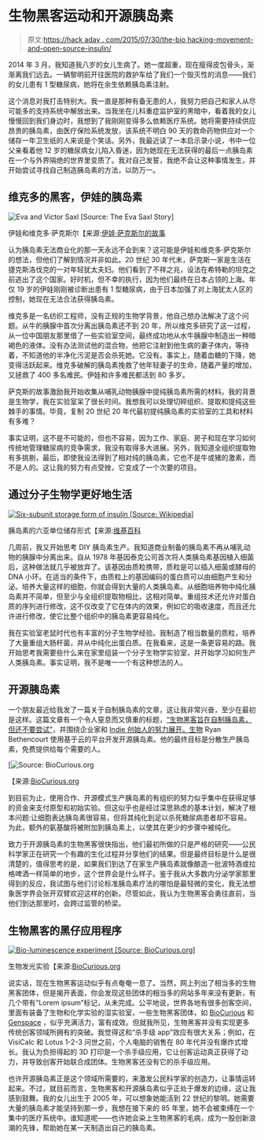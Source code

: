 # 生物黑客运动和开源胰岛素

> 原文:[https://hack aday . com/2015/07/30/the-bio hacking-movement-and-open-source-insulin/](https://hackaday.com/2015/07/30/the-biohacking-movement-and-open-source-insulin/)

2014 年 3 月，我知道我八岁的女儿生病了。她一度超重，现在瘦得皮包骨头，渐渐离我们远去。一辆黎明前开往医院的救护车给了我们一个毁灭性的消息——我们的女儿患有 1 型糖尿病，她将在余生依赖胰岛素注射。

这个消息对我打击特别大。我一直是那种有备无患的人，我努力把自己和家人从尽可能多的支持系统中解放出来。当我坐在儿科重症监护室的黑暗中，看着我的女儿慢慢回到我们身边时，我想到了我刚刚变得多么依赖医疗系统。她将需要持续供应昂贵的胰岛素，由医疗保险系统发放，该系统不明白 90 天的救命药物供应对一个储存一年卫生纸的人来说是个笑话。另外，我最近读了一本启示录小说，书中一位父亲看着他 12 岁的糖尿病女儿陷入昏迷，因为她现在无法获得的最后一点胰岛素在一个与外界隔绝的世界里变质了。我对自己发誓，我绝不会让这种事情发生，并开始尝试寻找自己制造胰岛素的方法，以防万一。

## 维克多的黑客，伊娃的胰岛素

![Eva and Victor Saxl [Source: The Eva Saxl Story]](../Images/0cda3a4c2cd77ef14b403511ac92c67e.png)

伊娃和维克多·萨克斯尔【来源:[伊娃·萨克斯尔的故事](https://vimeo.com/30873453)

认为胰岛素无法商业化的那一天永远不会到来？这可能是伊娃和维克多·萨克斯尔的想法，但他们了解到情况并非如此。20 世纪 30 年代末，萨克斯一家是生活在捷克斯洛伐克的一对年轻犹太夫妇。他们看到了不祥之兆，设法在希特勒的坦克之前逃出了这个国家。好时机，但不幸的执行，因为他们最终在日本占领的上海。年仅 19 岁的伊娃刚刚被诊断出患有 1 型糖尿病，由于日本加强了对上海犹太人区的控制，她现在无法合法获得胰岛素。

维克多是一名纺织工程师，没有正规的生物学背景，他自己想办法解决了这个问题。从牛的胰腺中首次分离出胰岛素还不到 20 年，所以维克多研究了这一过程，从一位中国朋友那里借了一些实验室空间，最终成功地从水牛胰腺中制造出一种暗褐色的液体。没有办法测试他的混合物，他把它注射到他生病的妻子体内，等待着，不知道他的半净化污泥是否会杀死她。它没有。事实上，随着血糖的下降，她变得活跃起来。维克多破解的胰岛素挽救了他年轻妻子的生命，随着产量的增加，又拯救了 400 多名难民。伊娃和许多难民都活到 80 多岁。

萨克斯的故事激励我开始收集从哺乳动物胰腺中提纯胰岛素所需的材料。我的背景是生物学，我在实验室呆了很长时间。我想我可以处理切碎组织、提取和提纯这些棘手的事情。毕竟，复制 20 世纪 20 年代最初提纯胰岛素的实验室的工具和材料有多难？

事实证明，这不是不可能的，但也不容易，因为工作、家庭、房子和现在学习如何传统地管理糖尿病的竞争需求，我没有取得多大进展。另外，我知道全组织提取物有多挑剔，最后，即使我设法得到了相对纯的胰岛素，它也不是牛或猪的激素，而不是人的。这让我的努力有点受挫，它变成了一个次要的项目。

## 通过分子生物学更好地生活

[![Six-subunit storage form of insulin [Source: Wikipedia]](../Images/b782bd5dbf9a3d5b33d60078b720775b.png)](https://hackaday.com/wp-content/uploads/2015/07/insulinhexamer.jpg) 

胰岛素的六亚单位储存形式【来源:[维基百科](https://commons.wikimedia.org/wiki/File:InsulinHexamer.jpg)

几周前，我又开始思考 DIY 胰岛素生产。我知道商业制备的胰岛素不再从哺乳动物的胰腺中分离出来。自从 1978 年基因泰克公司首次将人类胰岛素基因植入细菌后，这种做法就几乎被放弃了。该基因由质粒携带，质粒是可以插入细菌或酵母的 DNA 小环。在适当的条件下，由质粒上的基因编码的蛋白质可以由细胞产生和分泌。培养大量这样的细胞，你就会得到大量的人类胰岛素。从细胞培养物中纯化胰岛素并不简单，但至少与全组织提取物相比，这相对简单。重组技术还允许对蛋白质的序列进行修改，这不仅改变了它在体内的效果，例如它的吸收速度，而且还允许进行修改，使它比整个组织中的胰岛素更容易纯化。

我在实验室老鼠时代也有丰富的分子生物学经验。我制造了相当数量的质粒，培养了大量重组大肠杆菌，并从中纯化出蛋白质。在我看来，这是一条更容易的路。我开始思考我需要些什么来在家里组装一个分子生物学实验室，并开始学习如何生产人类胰岛素。事实证明，我不是唯一一个有这种想法的人。

## 开源胰岛素

一个朋友最近给我发了一篇关于自制胰岛素的文章，这让我非常兴奋，至少在最初是这样。这篇文章有一个令人窒息而又慎重的标题，[“生物黑客旨在自制胰岛素，但还不要尝试”](http://www.npr.org/sections/health-shots/2015/07/15/422935288/biohackers-aim-to-make-homebrew-insulin-but-dont-try-it-yet)，并围绕企业家和 [Indie 创始人的努力展开。生物](http://sf.indiebio.co/) Ryan Bethencourt 使用基于云的平台开发开源胰岛素。他的最终目标是分散生产胰岛素，免费提供给每个需要的人。

[![[Source: BioCurious.org](../Images/b1b0148e580a97faeea6195ed8e8587f.png)](https://hackaday.com/wp-content/uploads/2015/07/biocurious-e1438214599686.png) 

【来源:[BioCurious.org](http://biocurious.org/)

到目前为止，使用合作、开源模式生产胰岛素的有组织的努力似乎集中在获得足够的资金来支付原型和初始实验。但这似乎也是经过深思熟虑的基本计划，解决了根本问题:让细胞表达胰岛素很容易，但将其纯化到足以杀死糖尿病患者却不容易。为此，额外的氨基酸将被附加到胰岛素上，以使其在更少的步骤中被纯化。

致力于开源胰岛素的生物黑客很快指出，他们最初所做的只是严格的研究——公民科学家正在研究一个有趣的生化过程并分享他们的结果。但是最终目标是什么是很清楚的，值得思考的是，如果我们到达了在家生产胰岛素就像酿造一批波特酒或拉格啤酒一样简单的地步，这个世界会是什么样子。鉴于我从大多数内分泌学家那里得到的反应，我试图与他们讨论标准胰岛素疗法的哪怕是最轻微的变化，我无法想象医学界会张开双臂欢迎这样的创新。尽管如此，我认为生物黑客会勇往直前，当他们到达那里时，会跨过监管的桥梁。

## 生物黑客的黑仔应用程序

[![Bio-luminescence experiment [Source: BioCurious.org]](../Images/52c031099e2d192f4deb9307ad956a27.png)](https://hackaday.com/wp-content/uploads/2015/07/biocurious-biolum.png) 

生物发光实验【来源:[BioCurious.org](http://biocurious.org/)

说实话，现在生物黑客运动似乎有点奄奄一息了。当然，网上列出了相当多的生物黑客团体，但是揭开表面，你会发现这些团体的相当多的网站多年来没有更新，有几个带有“Lorem ipsum”标记，从未完成。公平地说，世界各地有很多创客空间，里面有装备了生物和化学实验的湿实验室，一些生物黑客团体，如 [BioCurious](http://biocurious.org/) 和 [Genspace](http://genspace.org/) ，似乎充满活力，富有成效。但就我所见，生物黑客并没有实现更多传统创客领域所拥有的突破。我觉得这和“杀手级 app”效应有很大关系；例如，在 VisiCalc 和 Lotus 1-2-3 问世之前，个人电脑的销售在 80 年代并没有爆炸式增长。我认为负担得起的 3D 打印是一个杀手级应用，它让创客运动真正获得了动力，并导致创客开始联合成团体。生物黑客还没有它的杀手级应用。

也许开源胰岛素正是这个领域所需要的，来激发公民科学家的创造力，让事情运转起来。不过，就目前而言，生物黑客和开源胰岛素似乎正处于爆发的边缘，这让我感到鼓舞。我的女儿出生于 2005 年，可以想象她能活到 22 世纪的黎明。她需要大量的胰岛素才能坚持到那一步，我想在接下来的 85 年里，她不会被束缚在一个集中的医疗系统中。谁知道呢——也许她会染上生物黑客的毛病，成为一股创新浪潮的先锋，帮助她在某一天制造出自己的胰岛素。